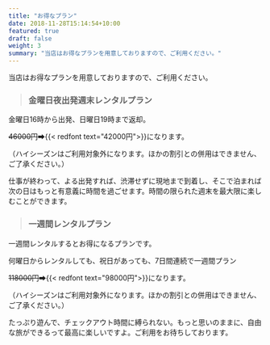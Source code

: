 ```yaml
---
title: "お得なプラン"
date: 2018-11-28T15:14:54+10:00
featured: true
draft: false
weight: 3
summary: "当店はお得なプランを用意しておりますので、ご利用ください。"
---
```


当店はお得なプランを用意しておりますので、ご利用ください。


> ### 金曜日夜出発週末レンタルプラン

金曜日16時から出発、日曜日19時まで返却。

~~46000円~~➡{{< redfont text="42000円">}}になります。

（ハイシーズンはご利用対象外になります。ほかの割引との併用はできません、ご了承ください。）

仕事が終わって、よる出発すれば、渋滞せずに現地まで到着し、そこで泊まれば次の日はもっと有意義に時間を過ごせます。時間の限られた週末を最大限に楽しむことができます。


> ### 一週間レンタルプラン

一週間レンタルするとお得になるプランです。

何曜日からレンタルしても、祝日があっても、7日間連続で一週間プラン

~~118000円~~➡{{< redfont text="98000円">}}になります。

（ハイシーズンはご利用対象外になります。ほかの割引との併用はできません、ご了承ください。）

たっぷり遊んで、チェックアウト時間に縛られない。もっと思いのままに、自由な旅ができるって最高に楽しいですよ。ご利用をお待ちしております。
